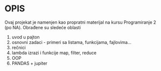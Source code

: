 # OPIS
Ovaj projekat je namenjen kao propratni materijal na kursu Programiranje 2 (po NA). Obrađene su sledeće oblasti
1. uvod u pajton
2. osnovni zadaci - primeri sa listama, funkcijama, fajlovima...
3. rečnici
4. lambda izrazi i funkcije map, filter, reduce
5. OOP
6. PANDAS + jupiter



